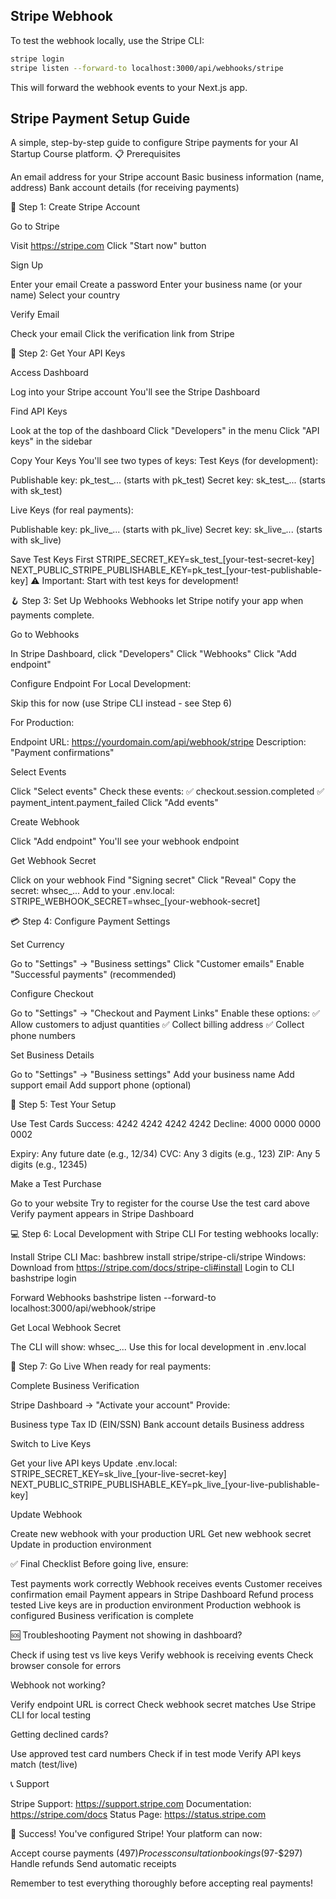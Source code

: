
## Stripe Webhook

To test the webhook locally, use the Stripe CLI:

```bash
stripe login
stripe listen --forward-to localhost:3000/api/webhooks/stripe
```
This will forward the webhook events to your Next.js app.

## Stripe Payment Setup Guide
A simple, step-by-step guide to configure Stripe payments for your AI Startup Course platform.
📋 Prerequisites

An email address for your Stripe account
Basic business information (name, address)
Bank account details (for receiving payments)


🚀 Step 1: Create Stripe Account

Go to Stripe

Visit https://stripe.com
Click "Start now" button


Sign Up

Enter your email
Create a password
Enter your business name (or your name)
Select your country


Verify Email

Check your email
Click the verification link from Stripe




🔑 Step 2: Get Your API Keys

Access Dashboard

Log into your Stripe account
You'll see the Stripe Dashboard


Find API Keys

Look at the top of the dashboard
Click "Developers" in the menu
Click "API keys" in the sidebar


Copy Your Keys
You'll see two types of keys:
Test Keys (for development):

Publishable key: pk_test_... (starts with pk_test)
Secret key: sk_test_... (starts with sk_test)

Live Keys (for real payments):

Publishable key: pk_live_... (starts with pk_live)
Secret key: sk_live_... (starts with sk_live)


Save Test Keys First
STRIPE_SECRET_KEY=sk_test_[your-test-secret-key]
NEXT_PUBLIC_STRIPE_PUBLISHABLE_KEY=pk_test_[your-test-publishable-key]
⚠️ Important: Start with test keys for development!


🪝 Step 3: Set Up Webhooks
Webhooks let Stripe notify your app when payments complete.

Go to Webhooks

In Stripe Dashboard, click "Developers"
Click "Webhooks"
Click "Add endpoint"


Configure Endpoint
For Local Development:

Skip this for now (use Stripe CLI instead - see Step 6)

For Production:

Endpoint URL: https://yourdomain.com/api/webhook/stripe
Description: "Payment confirmations"


Select Events

Click "Select events"
Check these events:
✅ checkout.session.completed
✅ payment_intent.payment_failed
Click "Add events"


Create Webhook

Click "Add endpoint"
You'll see your webhook endpoint


Get Webhook Secret

Click on your webhook
Find "Signing secret"
Click "Reveal"
Copy the secret: whsec_...
Add to your .env.local:
STRIPE_WEBHOOK_SECRET=whsec_[your-webhook-secret]





💳 Step 4: Configure Payment Settings

Set Currency

Go to "Settings" → "Business settings"
Click "Customer emails"
Enable "Successful payments" (recommended)


Configure Checkout

Go to "Settings" → "Checkout and Payment Links"
Enable these options:
✅ Allow customers to adjust quantities
✅ Collect billing address
✅ Collect phone numbers


Set Business Details

Go to "Settings" → "Business settings"
Add your business name
Add support email
Add support phone (optional)




🧪 Step 5: Test Your Setup

Use Test Cards
Success: 4242 4242 4242 4242
Decline: 4000 0000 0000 0002

Expiry: Any future date (e.g., 12/34)
CVC: Any 3 digits (e.g., 123)
ZIP: Any 5 digits (e.g., 12345)

Make a Test Purchase

Go to your website
Try to register for the course
Use the test card above
Verify payment appears in Stripe Dashboard




💻 Step 6: Local Development with Stripe CLI
For testing webhooks locally:

Install Stripe CLI
Mac:
bashbrew install stripe/stripe-cli/stripe
Windows:
Download from https://stripe.com/docs/stripe-cli#install
Login to CLI
bashstripe login

Forward Webhooks
bashstripe listen --forward-to localhost:3000/api/webhook/stripe

Get Local Webhook Secret

The CLI will show: whsec_...
Use this for local development in .env.local




🚀 Step 7: Go Live
When ready for real payments:

Complete Business Verification

Stripe Dashboard → "Activate your account"
Provide:

Business type
Tax ID (EIN/SSN)
Bank account details
Business address




Switch to Live Keys

Get your live API keys
Update .env.local:
STRIPE_SECRET_KEY=sk_live_[your-live-secret-key]
NEXT_PUBLIC_STRIPE_PUBLISHABLE_KEY=pk_live_[your-live-publishable-key]



Update Webhook

Create new webhook with your production URL
Get new webhook secret
Update in production environment




✅ Final Checklist
Before going live, ensure:

 Test payments work correctly
 Webhook receives events
 Customer receives confirmation email
 Payment appears in Stripe Dashboard
 Refund process tested
 Live keys are in production environment
 Production webhook is configured
 Business verification is complete


🆘 Troubleshooting
Payment not showing in dashboard?

Check if using test vs live keys
Verify webhook is receiving events
Check browser console for errors

Webhook not working?

Verify endpoint URL is correct
Check webhook secret matches
Use Stripe CLI for local testing

Getting declined cards?

Use approved test card numbers
Check if in test mode
Verify API keys match (test/live)


📞 Support

Stripe Support: https://support.stripe.com
Documentation: https://stripe.com/docs
Status Page: https://status.stripe.com


🎉 Success!
You've configured Stripe! Your platform can now:

Accept course payments ($497)
Process consultation bookings ($97-$297)
Handle refunds
Send automatic receipts

Remember to test everything thoroughly before accepting real payments!